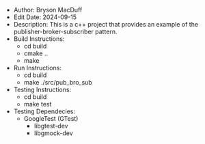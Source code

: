 * Author: Bryson MacDuff
* Edit Date: 2024-09-15
* Description: This is a c++ project that provides an example of the publisher-broker-subscriber pattern.
* Build Instructions:
    * cd build
    * cmake ..
    * make
* Run Instructions:
    * cd build
    * make ./src/pub_bro_sub
* Testing Instructions:
    * cd build
    * make test
* Testing Dependecies:
    * GoogleTest (GTest)
        * libgtest-dev
        * libgmock-dev
